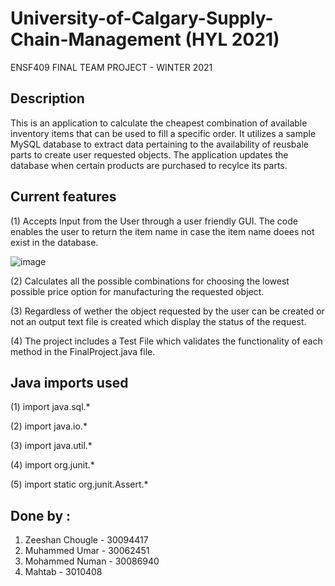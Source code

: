 # University-of-Calgary-Supply-Chain-Management (HYL 2021)
ENSF409 FINAL TEAM PROJECT - WINTER 2021

## Description

This is an application to calculate the cheapest combination of available inventory items that can be used to fill a specific order. It utilizes a sample MySQL database to extract data pertaining to the availability of reusbale parts to create user requested objects. The application updates the database when certain products are purchased to recylce its parts.

## Current features

(1) Accepts Input from the User through a user friendly GUI. The code enables the user to return the item name in case the item name doees not exist in the database.

![image](https://user-images.githubusercontent.com/59512700/112756840-2306f880-8fa4-11eb-89e7-351cc493d909.png)

(2) Calculates all the possible combinations for choosing the lowest possible price option for manufacturing the requested object.

(3) Regardless of wether the object requested by the user can be created or not an output text file is created which display the status of the request.

(4) The project includes a Test File which validates the functionality of each method in the FinalProject.java file.

## Java imports used 

(1) import java.sql.*

(2) import java.io.*

(3) import java.util.*

(4) import org.junit.*

(5) import static org.junit.Assert.*

## Done by : 

1. Zeeshan Chougle - 30094417
2. Muhammed Umar - 30062451
3. Mohammed Numan - 30086940
4. Mahtab - 3010408
